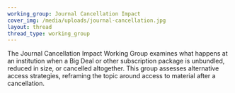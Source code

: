 ```yaml
---
working_group: Journal Cancellation Impact
cover_img: /media/uploads/journal-cancellation.jpg
layout: thread
thread_type: working_group
---
```

The Journal Cancellation Impact Working Group examines what happens at an institution when a Big Deal or other subscription package is unbundled, reduced in size, or cancelled altogether. This group assesses alternative access strategies, reframing the topic around access to material after a cancellation.